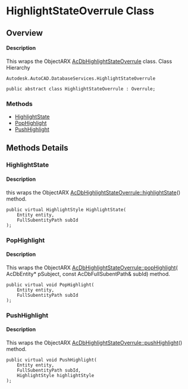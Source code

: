 # HighlightStateOverrule Class

## Overview

#### Description
This wraps the ObjectARX [AcDbHighlightStateOverrule](AcDbHighlightStateOverrule.md) class.
Class Hierarchy
```text
Autodesk.AutoCAD.DatabaseServices.HighlightStateOverrule
```

```text
public abstract class HighlightStateOverrule : Overrule;
```

### Methods

- [HighlightState](#highlightstate)
- [PopHighlight](#pophighlight)
- [PushHighlight](#pushhighlight)


## Methods Details

### HighlightState

#### Description
this wraps the ObjectARX [AcDbHighlightStateOverrule::highlightState](AcDbHighlightStateOverrule__highlightState@AcDbEntity_@AcDbFullSubentPath_.md)() method.
```text
public virtual HighlightStyle HighlightState(
    Entity entity, 
    FullSubentityPath subId
);
```

### PopHighlight

#### Description
This wraps the ObjectARX [AcDbHighlightStateOverrule::popHighlight](AcDbHighlightStateOverrule__popHighlight@AcDbEntity_@AcDbFullSubentPath_.md)( AcDbEntity* pSubject, const AcDbFullSubentPath& subId) method.
```text
public virtual void PopHighlight(
    Entity entity, 
    FullSubentityPath subId
);
```

### PushHighlight

#### Description
This wraps the ObjectARX [AcDbHighlightStateOverrule::pushHighlight](AcDbHighlightStateOverrule__pushHighlight@AcDbEntity_@AcDbFullSubentPath_@AcGiHighlightStyle.md)() method.
```text
public virtual void PushHighlight(
    Entity entity, 
    FullSubentityPath subId, 
    HighlightStyle highlightStyle
);
```
